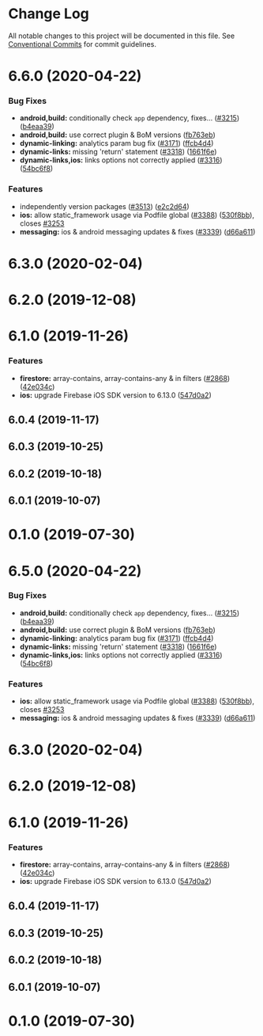 # Change Log

All notable changes to this project will be documented in this file.
See [Conventional Commits](https://conventionalcommits.org) for commit guidelines.

# 6.6.0 (2020-04-22)


### Bug Fixes

* **android,build:** conditionally check `app` dependency, fixes… ([#3215](https://github.com/invertase/react-native-firebase/tree/master/packages/links/issues/3215)) ([b4eaa39](https://github.com/invertase/react-native-firebase/tree/master/packages/links/commit/b4eaa39ea8022535696d28e6eacb5c3e3ce9578f))
* **android,build:** use correct plugin & BoM versions ([fb763eb](https://github.com/invertase/react-native-firebase/tree/master/packages/links/commit/fb763ebde216d8c789b08bd0d77c078089776627))
* **dynamic-linking:** analytics param bug fix ([#3171](https://github.com/invertase/react-native-firebase/tree/master/packages/links/issues/3171)) ([ffcb4d4](https://github.com/invertase/react-native-firebase/tree/master/packages/links/commit/ffcb4d432b8bab13659f4bd3628da1ce14b373f4))
* **dynamic-links:** missing 'return' statement ([#3318](https://github.com/invertase/react-native-firebase/tree/master/packages/links/issues/3318)) ([1661f6e](https://github.com/invertase/react-native-firebase/tree/master/packages/links/commit/1661f6e084c47ed835cc4539c654286964a6d9a8))
* **dynamic-links,ios:** links options not correctly applied ([#3316](https://github.com/invertase/react-native-firebase/tree/master/packages/links/issues/3316)) ([54bc6f8](https://github.com/invertase/react-native-firebase/tree/master/packages/links/commit/54bc6f8403b12a8cfaf0b862d13310ef28076d06))


### Features

* independently version packages ([#3513](https://github.com/invertase/react-native-firebase/tree/master/packages/links/issues/3513)) ([e2c2d64](https://github.com/invertase/react-native-firebase/tree/master/packages/links/commit/e2c2d64d2266cbdd14d4dcfefa64a08263f0af85))
* **ios:** allow static_framework usage via Podfile global ([#3388](https://github.com/invertase/react-native-firebase/tree/master/packages/links/issues/3388)) ([530f8bb](https://github.com/invertase/react-native-firebase/tree/master/packages/links/commit/530f8bbb51f89f106854dbf1df5ec80211e2cf8b)), closes [#3253](https://github.com/invertase/react-native-firebase/tree/master/packages/links/issues/3253)
* **messaging:** ios & android messaging updates & fixes ([#3339](https://github.com/invertase/react-native-firebase/tree/master/packages/links/issues/3339)) ([d66a611](https://github.com/invertase/react-native-firebase/tree/master/packages/links/commit/d66a6118f82005087f53b86571990fc071402153))



# 6.3.0 (2020-02-04)



# 6.2.0 (2019-12-08)



# 6.1.0 (2019-11-26)


### Features

* **firestore:** array-contains, array-contains-any & in filters ([#2868](https://github.com/invertase/react-native-firebase/tree/master/packages/links/issues/2868)) ([42e034c](https://github.com/invertase/react-native-firebase/tree/master/packages/links/commit/42e034c4807da54441d2baeab9f57bbf1a137a4a))
* **ios:** upgrade Firebase iOS SDK version to 6.13.0 ([547d0a2](https://github.com/invertase/react-native-firebase/tree/master/packages/links/commit/547d0a2d74a68808b29063f9b3aa3e1ac38551fc))



## 6.0.4 (2019-11-17)



## 6.0.3 (2019-10-25)



## 6.0.2 (2019-10-18)



## 6.0.1 (2019-10-07)



# 0.1.0 (2019-07-30)





# 6.5.0 (2020-04-22)


### Bug Fixes

* **android,build:** conditionally check `app` dependency, fixes… ([#3215](https://github.com/invertase/react-native-firebase/tree/master/packages/links/issues/3215)) ([b4eaa39](https://github.com/invertase/react-native-firebase/tree/master/packages/links/commit/b4eaa39ea8022535696d28e6eacb5c3e3ce9578f))
* **android,build:** use correct plugin & BoM versions ([fb763eb](https://github.com/invertase/react-native-firebase/tree/master/packages/links/commit/fb763ebde216d8c789b08bd0d77c078089776627))
* **dynamic-linking:** analytics param bug fix ([#3171](https://github.com/invertase/react-native-firebase/tree/master/packages/links/issues/3171)) ([ffcb4d4](https://github.com/invertase/react-native-firebase/tree/master/packages/links/commit/ffcb4d432b8bab13659f4bd3628da1ce14b373f4))
* **dynamic-links:** missing 'return' statement ([#3318](https://github.com/invertase/react-native-firebase/tree/master/packages/links/issues/3318)) ([1661f6e](https://github.com/invertase/react-native-firebase/tree/master/packages/links/commit/1661f6e084c47ed835cc4539c654286964a6d9a8))
* **dynamic-links,ios:** links options not correctly applied ([#3316](https://github.com/invertase/react-native-firebase/tree/master/packages/links/issues/3316)) ([54bc6f8](https://github.com/invertase/react-native-firebase/tree/master/packages/links/commit/54bc6f8403b12a8cfaf0b862d13310ef28076d06))


### Features

* **ios:** allow static_framework usage via Podfile global ([#3388](https://github.com/invertase/react-native-firebase/tree/master/packages/links/issues/3388)) ([530f8bb](https://github.com/invertase/react-native-firebase/tree/master/packages/links/commit/530f8bbb51f89f106854dbf1df5ec80211e2cf8b)), closes [#3253](https://github.com/invertase/react-native-firebase/tree/master/packages/links/issues/3253)
* **messaging:** ios & android messaging updates & fixes ([#3339](https://github.com/invertase/react-native-firebase/tree/master/packages/links/issues/3339)) ([d66a611](https://github.com/invertase/react-native-firebase/tree/master/packages/links/commit/d66a6118f82005087f53b86571990fc071402153))



# 6.3.0 (2020-02-04)



# 6.2.0 (2019-12-08)



# 6.1.0 (2019-11-26)


### Features

* **firestore:** array-contains, array-contains-any & in filters ([#2868](https://github.com/invertase/react-native-firebase/tree/master/packages/links/issues/2868)) ([42e034c](https://github.com/invertase/react-native-firebase/tree/master/packages/links/commit/42e034c4807da54441d2baeab9f57bbf1a137a4a))
* **ios:** upgrade Firebase iOS SDK version to 6.13.0 ([547d0a2](https://github.com/invertase/react-native-firebase/tree/master/packages/links/commit/547d0a2d74a68808b29063f9b3aa3e1ac38551fc))



## 6.0.4 (2019-11-17)



## 6.0.3 (2019-10-25)



## 6.0.2 (2019-10-18)



## 6.0.1 (2019-10-07)



# 0.1.0 (2019-07-30)
